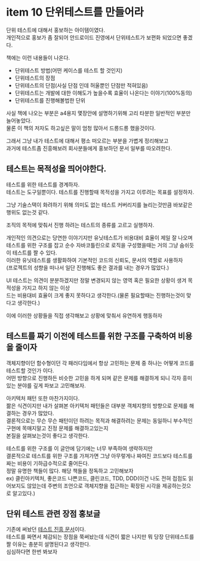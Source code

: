 # item 10 단위테스트를 만들어라

단위 테스트에 대해서 홍보하는 아이템이였다.  
개인적으로 홍보가 좀 잘되어 안드로이드 진영에서 단위테스트가 보편화 되었으면 좋겠다.  

책에는 이런 내용들이 나온다.

- 단위테스트 방법(어떤 케이스를 테스트 할 것인지)
- 단위테스트의 장점
- 단위테스트의 단점(사실 단점 인데 허울뿐인 단점만 적혀있음)
- 단위테스트는 개발에 대한 이해도가 높을수록 효율이 나온다는 이야기(100%동의)
- 단위테스트를 진행해볼법한 단위

사실 책에 나오는 부분은 a4용지 몇장안에 설명하기위해 고리 타분한 일반적인 부분만 늘어놓았다.  
물론 이 책의 저자도 하고싶은 말이 엄청 많아서 드릉드릉 했을것이다.  

그래서 그냥 내가 테스트에 대해서 평소 떠오르는 부분을 가볍게 정리해보고  
과거에 테스트좀 진흥해보려 회사분들에게 홍보하던 문서 일부를 따오려한다.  

## 테스트는 목적성을 띄어야한다.
테스트를 위한 테스트를 경계하자.  
테스트는 도구일뿐이다. 테스트를 진행할때 목적성을 가지고 이루려는 목표를 설정하자.  

그냥 기술스택이 화려하기 위해 의미도 없는 테스트 커버리지를 늘리는것만큼 바보같은 행위도 없는것 같다.  

조직의 목적에 맞춰서 진행 하려는 테스트의 종류를 고르고 실행하자.  

개인적인 의견으로는 당연한 이야기지만 유닛테스트가 비용대비 효율이 제일 잘 나오며  
테스트를 위한 구조를 잡고 순수 자바코틀린으로 로직을 구성했을때는 거의 그냥 숨쉬듯이 테스트를 짤 수 있다.  
이러한 유닛테스트를 생활화하여 기본적인 코드의 신뢰도, 문서의 역할로 사용하자  
(프로젝트의 성향을 떠나서 일단 진행해도 좋은 결과를 내는 경우가 많았다.)

UI 테스트는 의견이 분분하겠지만 정말 변경되지 않는 영역 혹은 필요한 상황이 생겨 목적성을 가지고 하지 않는 이상  
드는 비용대비 효율이 크게 좋지 못하다고 생각한다.(물론 필요할때는 진행하는것이 맞다고 생각한다.)

이에 이러한 상황들을 직접 생각해보고 상황에 맞춰서 유연하게 행동하자

## 테스트를 짜기 이전에 테스트를 위한 구조를 구축하여 비용을 줄이자  
객체지향이던 함수형이던 각 패러다임에서 항상 고민하는 문제 중 하나는 어떻게 코드를 테스트할 것인가 이다.   
어떤 방향으로 진행하든 비슷한 고민을 하게 되며 같은 문제를 해결하게 되니 각자 흥미있는 분야를 깊게 파보고 고민해보자.  

아키텍처 패턴 또한 마찬가지이다.  
짦은 식견이지만 내가 살펴본 아키텍처 패턴들은 대부분 객체지향의 방향으로 문제를 해결하는 경우가 많았다.  
결론적으로는 무슨 무슨 패턴이던 하려는 목적과 해결하려는 문제는 동일하니 부수적인 구현에 목매지말고 진정 문제를 해결하고있는지   
본질을 살펴보는것이 좋다고 생각한다.  

테스트를 위한 구조를 이 글안에 담기에는 너무 부족하여 생략하지만  
결론적으로 테스트를 위한 구조를 가져가면 그냥 아무렇게나 짜여진 코드보다 테스트를 짜는 비용이 기하급수적으로 줄어든다.  
정말 유명한 책들이 많다. 해당 책들을 정독하고 고민해보자   
ex) 클린아키텍처, 좋은코드 나쁜코드, 클린코드, TDD, DDD(이건 나도 전혀 접점도 읽어보지도 않았는데 주변의 조언으로 객체지향을 접근하는 확장된 시각을 제공하는것으로 알고있다.)

## 단위 테스트 관련 장점 홍보글
기존에 써놨던 [테스트 진흥 문서](https://github.com/Mash-Up-Android/Effective_Study/blob/main/docs/EffectiveKotlin/%EC%B0%BD%ED%99%98/1%EC%9E%A5_%EA%B0%80%EB%8F%85%EC%84%B1/%ED%85%8C%EC%8A%A4%ED%8A%B8_%ED%99%8D%EB%B3%B4_%EC%B6%94%EA%B0%80%EA%B8%80.md)이다.  
테스트를 짜면서 체감되는 장점을 쭉써놨는데 식견이 짧은 나지만 뭐 당장 단위테스트를 짤 이유는 충분히 설명된다고 생각한다.  
심심하다면 한번 봐보자

